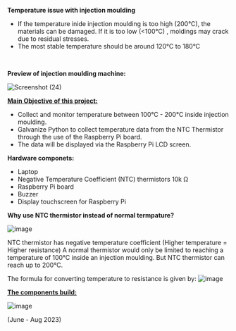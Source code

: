 **Temperature issue with injection moulding**
- If the temperature inide injection moulding is too high (200°C), the materials can be damaged. If it is too low (<100°C) , moldings may crack due to residual stresses.
- The most stable temperature should be around 120°C to 180°C
<p>&nbsp;</p> 

**Preview of injection moulding machine:**

![Screenshot (24)](https://github.com/user-attachments/assets/846a95d2-9e32-4e41-b086-67335236cedd)

<ins>**Main Objective of this project:**</ins>
- Collect and monitor temperature between 100°C - 200°C inside injection moulding.
- Galvanize Python to collect temperature data from the NTC Thermistor through the use of the Raspberry Pi board. 
- The data will be displayed via the Raspberry Pi LCD screen. 

**Hardware componets:**
- Laptop
- Negative Temperature Coefficient (NTC) thermistors 10k Ω 
- Raspberry Pi board
- Buzzer
- Display touchscreen for Raspberry Pi 

**Why use NTC thermistor instead of normal termpature?**

![image](https://github.com/user-attachments/assets/b4fc830c-c5de-4ae8-b397-c88c842cc83a)

NTC thermistor has negative temperature coefficient (Higher temperature = Higher resistance)
A normal thermistor would only be limited to reaching a temperature of 100°C inside an injection moulding. But NTC thermistor can reach up to 200°C.

The formula for converting temperature to resistance is given by: 
![image](https://github.com/user-attachments/assets/c01ed483-3d2e-4d7d-8b54-b91d0831c21c)

<ins>**The components build:**</ins>

![image](https://github.com/user-attachments/assets/278c151d-078c-49e4-9261-4896b0c278a8)




(June - Aug 2023)
